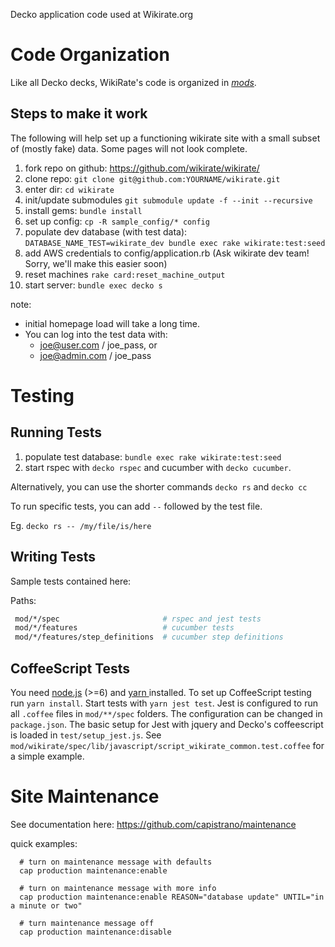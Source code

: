 Decko application code used at Wikirate.org

Code Organization
=========
Like all Decko decks, WikiRate's code is organized in
[_mods_](https://www.rubydoc.info/gems/card/Card/Mod).


Steps to make it work
----

The following will help set up a functioning wikirate site with a small subset of (mostly fake) data.  Some pages will not look complete.

1. fork repo on github: https://github.com/wikirate/wikirate/
1. clone repo: `git clone git@github.com:YOURNAME/wikirate.git`
1. enter dir: `cd wikirate`
1. init/update submodules `git submodule update -f --init --recursive`
1. install gems: `bundle install`
1. set up config: `cp -R sample_config/* config`
1. populate dev database (with test data): `DATABASE_NAME_TEST=wikirate_dev bundle exec rake wikirate:test:seed`
1. add AWS credentials to config/application.rb (Ask wikirate dev team!  Sorry, we'll make this easier soon)
1. reset machines `rake card:reset_machine_output`
1. start server: `bundle exec decko s`

note: 
- initial homepage load will take a long time.
- You can log into the test data with:
  - joe@user.com  / joe_pass, or
  - joe@admin.com / joe_pass
  


Testing
=========

Running Tests
----
1. populate test database: `bundle exec rake wikirate:test:seed`
2. start rspec with `decko rspec` and cucumber with `decko cucumber`.

Alternatively, you can use the shorter commands `decko rs` and `decko cc`

To run specific tests, you can add `--` followed by the test file.

Eg. `decko rs -- /my/file/is/here`

Writing Tests
----
Sample tests contained here:

Paths:
```sh
 mod/*/spec                       # rspec and jest tests
 mod/*/features                   # cucumber tests
 mod/*/features/step_definitions  # cucumber step definitions
```

CoffeeScript Tests
----
You need [node.js](https://nodejs.org/en/) (>=6) and [ yarn ](https://yarnpkg.com/en/docs/install) installed. 
To set up CoffeeScript testing run `yarn install`. 
Start tests with `yarn jest test`.
Jest is configured to run all `.coffee` files in `mod/**/spec` folders.
The configuration can be changed in `package.json`. 
The basic setup for Jest with jquery and Decko's coffeescript is loaded in 
`test/setup_jest.js`. 
See `mod/wikirate/spec/lib/javascript/script_wikirate_common.test.coffee` for 
a simple example. 

Site Maintenance
================

See documentation here: https://github.com/capistrano/maintenance

quick examples:
```
  # turn on maintenance message with defaults
  cap production maintenance:enable

  # turn on maintenance message with more info
  cap production maintenance:enable REASON="database update" UNTIL="in a minute or two"

  # turn maintenance message off
  cap production maintenance:disable

```
